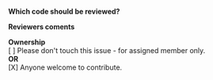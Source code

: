 **Which code should be reviewed?**

**Reviewers coments**

**Ownership**<br />
[ ] Please don't touch this issue - for assigned member only. <br /> 
**OR** <br /> 
[X] Anyone welcome to contribute.
